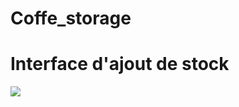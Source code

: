 # Coffe_storage
<h1>Interface d'ajout de stock</h2>
<img src='./Coffe_storage_ajout_stock.png>

<h1>interface de gestion de stock</h2>
<img src='./coffe_storage_gestion_stock.png'>
